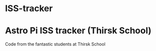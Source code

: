 # ISS-tracker
# Astro Pi ISS tracker (Thirsk School)

Code from the fantastic students at Thirsk School
